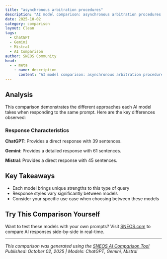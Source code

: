 ```yaml
---
title: "asynchronous arbitration procedures"
description: "AI model comparison: asynchronous arbitration procedures..."
date: 2025-10-02
category: comparison
layout: Clean
tags:
  - ChatGPT
  - Gemini
  - Mistral
  - AI Comparison
author: SNEOS Community
head:
  - - meta
    - name: description
      content: "AI model comparison: asynchronous arbitration procedures..."
---
```


<ChatComparison
  title="asynchronous arbitration procedures"
  prompt="asynchronous arbitration procedures"
  :responses='{"ChatGPT": "**Asynchronous arbitration procedures** refer to methods used to resolve conflicts or grant access to a shared resource (such as a communication bus, memory, or processor time) in systems where requests do not occur simultaneously with a global clock or where components operate asynchronously.\n\n### Context\nIn digital systems, arbitration is necessary when multiple devices or modules need to access a shared resource. In synchronous systems, arbitration often happens based on clock cycles. However, in asynchronous systems, there is no global clock, so arbitration must handle requests that can arrive at any time.\n\n---\n\n### Key Concepts of Asynchronous Arbitration\n\n1. **Asynchronous Systems**: Systems that operate without a global clock signal. Components communicate and coordinate by using handshake signals or event-driven protocols.\n\n2. **Resource Contention**: Multiple devices may request the same resource at unpredictable times.\n\n3. **Arbitration Goal**: To decide which request gets access without causing conflicts, deadlocks, or starvation, ensuring fairness and correctness.\n\n---\n\n### Common Asynchronous Arbitration Procedures\n\n1. **Handshake Protocols**\n - Use request/acknowledge signal pairs.\n - Each device sends a request signal; the arbiter sends an acknowledgment to grant access.\n - The handshake ensures synchronization between requester and arbiter.\n\n2. **Mutual Exclusion Elements**\n - Circuits like **Muller C-elements**, **set-reset latches**, or **arbiters** designed to enforce mutual exclusion in an asynchronous manner.\n - The C-element outputs \u20181\u2019 only when all inputs are \u20181\u2019, used to coordinate request grants.\n\n3. **Asynchronous Priority Arbitration**\n - Requests are given priority levels.\n - The arbiter dynamically grants access based on priority without clocking.\n - Often implemented with priority encoders combined with asynchronous handshakes.\n\n4. **Token Passing**\n - A token circulates among the requesting devices.\n - Only the device holding the token may access the resource.\n - Token passing can be implemented asynchronously to grant access.\n\n5. **Request Queue with Event-Driven Control**\n - Requests are queued, and events trigger arbitration.\n - The arbiter grants access based on the queue state.\n - The queue management is done asynchronously.\n\n---\n\n### Examples\n\n- **Asynchronous Bus Arbitration**: Devices request bus access using request lines; the arbiter uses a set of C-elements and handshake signals to grant access without a clock.\n \n- **Asynchronous Mutex (Mutual Exclusion) Circuits**: Hardware circuits designed to prevent simultaneous access, allowing one requestor at a time.\n\n---\n\n### Advantages of Asynchronous Arbitration\n\n- No need for centralized clock distribution.\n- Can operate at variable speeds, improving power efficiency.\n- Suitable for systems where timing of requests is unpredictable.\n\n---\n\n### Challenges\n\n- Designing hazard-free circuits.\n- Avoiding deadlocks and starvation.\n- Ensuring fairness among competing requests.\n\n---\n\n### Summary Table\n\n| Arbitration Type | Description | Example Implementations |\n|-------------------------|---------------------------------------|----------------------------------|\n| Handshake arbitration | Request/acknowledge signals coordinate resource access | Two-phase handshake protocols |\n| Priority arbitration | Grants access based on fixed priorities | Priority encoders \u002B handshake |\n| Token passing | Token circulates granting exclusive access | Ring network token passing |\n| Mutex circuits | Hardware mutual exclusion elements | Muller C-element, arbiter circuits|\n| Queue-based arbitration | Event-driven queue management | Asynchronous FIFO-based grant |\n\n---\n\nIf you want, I can help you with specific designs or circuit examples for asynchronous arbiters!", "Gemini": "Asynchronous arbitration procedures are a class of arbitration mechanisms used in digital circuits and systems where the timing of events isn\u0027t globally synchronized by a central clock signal. This is in contrast to synchronous arbitration, where all decisions are made based on clock edges. Asynchronous arbitration is often used when dealing with multiple independent requests to access a shared resource (like memory, a bus, or a peripheral) in systems where clock domains are different, or where low power consumption is a primary concern.\n\nHere\u0027s a breakdown of key aspects, advantages, disadvantages, and common techniques:\n\n**Key Characteristics:**\n\n* **Clockless Operation:** Decisions are made based on the order of arrival of request signals and the internal delays of the arbitration logic.\n* **Handshake Protocols:** Asynchronous arbitration typically relies on handshaking protocols (e.g., request/acknowledge) to signal the availability and completion of access to the shared resource.\n* **Metastability Handling:** A fundamental challenge is dealing with metastability, a state where a flip-flop or latch might remain in an indeterminate state for a brief period if its setup and hold time requirements are violated. Asynchronous arbitrators must include mechanisms to mitigate the effects of metastability, typically by using synchronizers.\n* **Event-Driven:** The logic responds to changes in input signals rather than being triggered by clock edges.\n\n**Advantages of Asynchronous Arbitration:**\n\n* **Clock Domain Crossing (CDC) Handling:** Excellent for interfacing between modules operating at different clock frequencies or without a common clock. This avoids the complexities and limitations of synchronous CDC techniques.\n* **Lower Power Consumption:** Reduces dynamic power consumption because logic only switches when necessary. There\u0027s no power wasted on toggling flip-flops at a fixed clock frequency even when no requests are being made.\n* **Improved Robustness:** Potentially more robust to process variations and environmental changes, as timing isn\u0027t as critical as in synchronous systems.\n* **Eliminates Clock Skew Problems:** Avoids the issues associated with clock skew and jitter, which can cause timing violations in high-speed synchronous designs.\n* **Potential for Higher Speed (in specific scenarios):** In some cases, the event-driven nature can lead to faster response times than clock-based arbitration, especially when arbitration decisions are quick.\n\n**Disadvantages of Asynchronous Arbitration:**\n\n* **Complexity:** Designing and verifying asynchronous circuits is significantly more complex than synchronous circuits. It requires a deep understanding of timing hazards, race conditions, and metastability.\n* **Difficult Testing and Debugging:** Debugging can be challenging due to the lack of a global clock signal. Specialized tools and techniques are often required.\n* **Performance Variations:** The arbitration time can vary depending on the order of arrival of requests and internal delays, leading to potentially less predictable performance than synchronous methods.\n* **Larger Area:** Metastability handling circuits (synchronizers) and the asynchronous control logic can often increase the overall circuit area compared to synchronous designs.\n* **Tool Support:** Fewer EDA tools and design methodologies are available specifically for asynchronous design.\n\n**Common Asynchronous Arbitration Techniques:**\n\n* **Mutual Exclusion (Mutex) Elements:** These circuits ensure that only one request is granted access at a time. They are fundamental building blocks for more complex asynchronous arbitration schemes. Examples include the Arbiter latch (described below) and similar logic gates designed to ensure mutual exclusion.\n\n* **Synchronizers:** Used to mitigate the effects of metastability. A common technique is the double-flop synchronizer (two flip-flops in series). The first flip-flop attempts to resolve the metastable state, and the second flip-flop provides an additional delay to further reduce the probability of a metastable output. The more critical the application, the more stages of synchronization are often implemented.\n\n* **Arbiter Latch (C-element or Muller C-element):** A key component in many asynchronous arbitrators. It has two inputs (typically request signals) and one output. The output goes high only when *both* inputs are high. It then *holds* that high state until *both* inputs go low. This behavior provides mutual exclusion because if both inputs rise simultaneously, the internal delays and transistor characteristics will determine which input causes the output to rise first, thereby blocking the other input.\n\n* **Priority Arbiters:** Assign a priority to each requesting device. If multiple requests are active simultaneously, the device with the highest priority is granted access.\n\n* **Round-Robin Arbiters:** Grant access to requesting devices in a rotating order. This helps to ensure fairness and prevent starvation, where a device might be indefinitely denied access.\n\n* **Daisy-Chain Arbitration:** One device is granted access, and it then passes the grant signal to the next device in the chain if it doesn\u0027t need the resource. This is simple to implement but can be slow for devices further down the chain.\n\n**Design Considerations:**\n\n* **Metastability Analysis:** Careful analysis is essential to determine the probability of metastability and ensure that the synchronizer design provides an acceptable level of protection.\n\n* **Timing Hazards and Race Conditions:** Thorough simulation and formal verification techniques are crucial to identify and eliminate timing hazards and race conditions that could lead to incorrect behavior.\n\n* **Handshaking Protocol Design:** The choice of handshaking protocol (e.g., two-phase, four-phase) can significantly impact performance and complexity.\n\n* **Power Consumption Optimization:** Techniques like clock gating (though not directly applicable in a clockless system), careful logic minimization, and optimizing transistor sizes can help to reduce power consumption.\n\n**Applications:**\n\n* **Clock Domain Crossing (CDC) interfaces:** Used extensively in systems where different modules operate with different clock frequencies or are completely asynchronous.\n* **Network-on-Chip (NoC) Routers:** Asynchronous arbitration is used in NoC routers to manage access to shared resources, such as input buffers and output ports.\n* **Low-Power Systems:** Beneficial in battery-powered devices and other applications where low power consumption is a primary requirement.\n* **Interface Controllers:** Managing access to shared peripherals in embedded systems.\n* **High-Performance Computing:** Specific applications where asynchronous operation can provide performance advantages.\n\n**Tools and Languages:**\n\n* **Asynchronous Circuit Simulators:** Traditional SPICE simulators can be used, but they are not specifically designed for asynchronous circuits.\n* **Formal Verification Tools:** Essential for verifying the correctness of asynchronous designs and proving properties such as mutual exclusion and deadlock freedom.\n* **Hardware Description Languages (HDLs):** Standard HDLs like Verilog and VHDL can be used to describe asynchronous circuits, but special care is needed to model timing dependencies accurately. Extensions and libraries specifically for asynchronous design exist.\n* **Specialized Tools:** Some specialized tools and methodologies are available for asynchronous design, but they are not as widely adopted as tools for synchronous design.\n\nIn summary, asynchronous arbitration offers significant advantages in specific applications, particularly those involving clock domain crossing and low power consumption. However, the increased complexity and design challenges mean it is often reserved for specialized systems where the benefits outweigh the drawbacks. The key to successful asynchronous design is a deep understanding of the underlying principles and the careful use of appropriate tools and techniques.\n", "Mistral": "Asynchronous arbitration procedures are methods used to manage access to shared resources in systems where components operate independently and at different speeds. These procedures are crucial in environments like computer networks, multi-processor systems, and distributed systems where multiple entities may need to access a common resource simultaneously. Here are some common asynchronous arbitration procedures:\n\n1. **Token Passing**:\n - **Description**: A token is passed among the entities in a predefined order. Only the entity holding the token can access the shared resource.\n - **Advantages**: Simple to implement and ensures fairness.\n - **Disadvantages**: Can introduce latency if the token has to travel through many entities before reaching the one that needs access.\n\n2. **Polling**:\n - **Description**: A central controller polls each entity in turn to see if it needs access to the shared resource.\n - **Advantages**: Centralized control can simplify management.\n - **Disadvantages**: Can be inefficient if many entities do not need access, leading to wasted polling cycles.\n\n3. **Daisy Chain**:\n - **Description**: Entities are connected in a chain, and each entity passes a request signal down the chain until it reaches the shared resource.\n - **Advantages**: Simple and straightforward.\n - **Disadvantages**: Can be slow if the chain is long, and a failure in one entity can disrupt the entire chain.\n\n4. **Round Robin**:\n - **Description**: Each entity gets a turn to access the shared resource in a cyclic order.\n - **Advantages**: Ensures fairness and is easy to implement.\n - **Disadvantages**: Can introduce latency if the number of entities is large.\n\n5. **Priority-Based Arbitration**:\n - **Description**: Each entity is assigned a priority, and the entity with the highest priority gets access to the shared resource.\n - **Advantages**: Can be tailored to give more important tasks faster access.\n - **Disadvantages**: Lower-priority entities may experience starvation if higher-priority entities are frequently requesting access.\n\n6. **First-Come, First-Served (FCFS)**:\n - **Description**: Requests are handled in the order they are received.\n - **Advantages**: Simple and fair.\n - **Disadvantages**: Can lead to long wait times for later requests if earlier requests take a long time to complete.\n\n7. **Random Access**:\n - **Description**: Entities randomly attempt to access the shared resource, often with a backoff mechanism to reduce collisions.\n - **Advantages**: Simple and can be efficient in low-contention scenarios.\n - **Disadvantages**: Can lead to collisions and inefficiencies in high-contention scenarios.\n\n8. **Least Recently Used (LRU)**:\n - **Description**: The entity that has not accessed the resource for the longest time gets priority.\n - **Advantages**: Ensures fairness and prevents starvation.\n - **Disadvantages**: Can be complex to implement and manage.\n\n9. **Time-Division Multiplexing (TDM)**:\n - **Description**: Time is divided into slots, and each entity is assigned a specific time slot for access.\n - **Advantages**: Predictable and can ensure fairness.\n - **Disadvantages**: Can be inefficient if some entities do not need their assigned slots.\n\n10. **Carrier Sense Multiple Access (CSMA)**:\n - **Description**: Entities listen to the shared resource before transmitting. If the resource is free, they transmit; otherwise, they wait.\n - **Advantages**: Simple and efficient in low-contention scenarios.\n - **Disadvantages**: Can lead to collisions and inefficiencies in high-contention scenarios.\n\nEach of these procedures has its own strengths and weaknesses, and the choice of which to use depends on the specific requirements and constraints of the system in question."}' 
  published-date="00:21"
/>

## Analysis

This comparison demonstrates the different approaches each AI model takes when responding to the same prompt. Here are the key differences observed:

### Response Characteristics

**ChatGPT**: Provides a direct response with 39 sentences. 

**Gemini**: Provides a detailed response with 61 sentences. 

**Mistral**: Provides a direct response with 45 sentences. 

## Key Takeaways

- Each model brings unique strengths to this type of query
- Response styles vary significantly between models
- Consider your specific use case when choosing between these models

## Try This Comparison Yourself

Want to test these models with your own prompts? Visit [SNEOS.com](https://sneos.com) to compare AI responses side-by-side in real-time.

---

*This comparison was generated using the [SNEOS AI Comparison Tool](https://sneos.com)*
*Published: October 02, 2025 | Models: ChatGPT, Gemini, Mistral*
